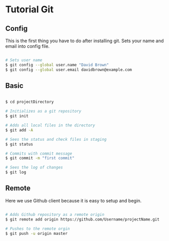 # Tutorial Git

## Config

This is the first thing you have to do after installing git. Sets your name and email into config file.

```bash

# Sets user name
$ git config --global user.name "David Brown"
$ git config --global user.email davidbrown@example.com

```

## Basic

```bash

$ cd projectDirectory

# Initializes as a git repository
$ git init

# Adds all local files in the directory
$ git add -A

# Sees the status and check files in staging
$ git status

# Commits with commit message
$ git commit -m "first commit"

# Sees the log of changes
$ git log

```

## Remote

Here we use Github client because it is easy to setup and begin.

```bash

# Adds Github repository as a remote origin
$ git remote add origin https://github.com/Username/projectName.git

# Pushes to the remote orgin
$ git push -u origin master

```

